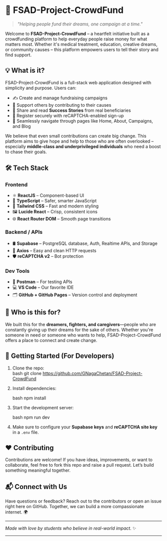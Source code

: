 # 🌟 FSAD-Project-CrowdFund

> *"Helping people fund their dreams, one campaign at a time."*

Welcome to **FSAD-Project-CrowdFund** – a heartfelt initiative built as a crowdfunding platform to help everyday people raise money for what matters most. Whether it's medical treatment, education, creative dreams, or community causes – this platform empowers users to tell their story and find support.

## 💡 What is it?

FSAD-Project-CrowdFund is a full-stack web application designed with simplicity and purpose. Users can:

- ✍️ Create and manage fundraising campaigns  
- 🤝 Support others by contributing to their causes  
- 📖 Share and read **Success Stories** from real beneficiaries 
- 🔐 Register securely with reCAPTCHA-enabled sign-up  
- 🔄 Seamlessly navigate through pages like Home, About, Campaigns, and Blog

We believe that even small contributions can create big change. This platform aims to give hope and help to those who are often overlooked – especially **middle-class and underprivileged individuals** who need a boost to chase their goals.

## 🛠️ Tech Stack

### Frontend
- ⚛️ **ReactJS** – Component-based UI  
- 🧠 **TypeScript** – Safer, smarter JavaScript  
- 🎨 **Tailwind CSS** – Fast and modern styling  
- 🖼️ **Lucide React** – Crisp, consistent icons  
- 🌐 **React Router DOM** – Smooth page transitions  

### Backend / APIs
- 🛢️ **Supabase** – PostgreSQL database, Auth, Realtime APIs, and Storage  
- 🔗 **Axios** – Easy and clean HTTP requests  
- 🛡️ **reCAPTCHA v2** – Bot protection  

### Dev Tools
- 🧪 **Postman** – For testing APIs  
- 💻 **VS Code** – Our favorite IDE  
- 🗂️ **GitHub + GitHub Pages** – Version control and deployment  

## 🎯 Who is this for?

We built this for the **dreamers, fighters, and caregivers**—people who are constantly giving up their dreams for the sake of others. Whether you're someone in need or someone who wants to help, FSAD-Project-CrowdFund offers a place to connect and create change.

## 🚀 Getting Started (For Developers)

1. Clone the repo:  
   bash
   git clone https://github.com/GNagaChetan/FSAD-Project-CrowdFund

2. Install dependencies:

   bash
   npm install
   

3. Start the development server:

   bash
   npm run dev
   

4. Make sure to configure your **Supabase keys** and **reCAPTCHA site key** in a `.env` file.

## ❤️ Contributing

Contributions are welcome! If you have ideas, improvements, or want to collaborate, feel free to fork this repo and raise a pull request. Let’s build something meaningful together.

## 📬 Connect with Us

Have questions or feedback? Reach out to the contributors or open an issue right here on GitHub.
Together, we can build a more compassionate internet. 🌍

---

*Made with love by students who believe in real-world impact.* ✨

---
